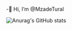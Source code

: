 -👋 Hi, I’m @MzadeTural

![Anurag's GitHub stats](https://github-readme-stats.vercel.app/api?username=MzadeTural&hide=contribs,prs&show_icons=true&theme=radical)
<!---
MzadeTural/MzadeTural is a ✨ special ✨ repository because its `README.md` (this file) appears on your GitHub profile.
You can click the Preview link to take a look at your changes.
--->
